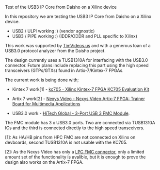 Test of the USB3 IP Core from Daisho on a Xilinx device

In this repository we are testing the USB3 IP Core from Daisho on a Xilinx device.

 * USB2 / ULPI working :) (vendor agnostic)
 * USB3 / PIPE working :) (IDDR/ODDR and PLL specific to Xilinx)

This work was supported by [TimVideos.us](https://code.timvideos.us) and with a generous loan of a USB3.0 protocol analyzer from the Daisho project.

The design currently uses a TUSB1310A for interfacing with the USB3.0 connector. Future plans include replacing this part using the high speed transceivers (GTPs/GTXs) found in Artix-7/Kintex-7 FPGAs.

The current work is being done with;

 * Kintex 7 work[1] - [kc705 - Xilinx Kintex-7 FPGA KC705 Evaluation Kit](https://www.xilinx.com/products/boards-and-kits/ek-k7-kc705-g.html)
 * Artix 7 work[2] - [Nexys Video - Nexys Video Artix-7 FPGA: Trainer Board for Multimedia Applications](http://store.digilentinc.com/nexys-video-artix-7-fpga-trainer-board-for-multimedia-applications/)

 * USB3.0 work - [HiTech Global - 3-Port USB 3 FMC Module](https://hitechglobal.us/index.php?route=product/product&path=18&product_id=233).

The FMC module has 3 x USB3.0 ports. Two are connected via TUSB1310A ICs and the third is connected directly to the high speed transceivers.

[1]: As HA/HB pins from HPC FMC are not connected on Xilinx on devboards, second TUSB1310A is not usable with the KC705.

[2]: As the Nexys Video has only a [LPC FMC connector](https://en.wikipedia.org/wiki/FPGA_Mezzanine_Card#LPC_vs._HPC), only a limited amount set of the functionality is avalible, but it is enough to prove the design also works on the Artix-7 FPGA.

